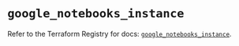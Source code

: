# `google_notebooks_instance`

Refer to the Terraform Registry for docs: [`google_notebooks_instance`](https://registry.terraform.io/providers/hashicorp/google-beta/6.26.0/docs/resources/google_notebooks_instance).
